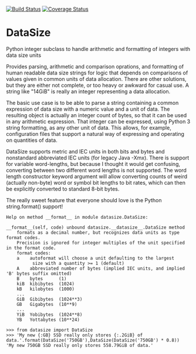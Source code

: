 [![Build Status](https://travis-ci.org/aphor/datasize.svg?branch=master)](https://travis-ci.org/aphor/datasize) [![Coverage Status](https://coveralls.io/repos/aphor/datasize/badge.svg?branch=master)](https://coveralls.io/r/aphor/datasize?branch=master) 
# DataSize
Python integer subclass to handle arithmetic and formatting of integers with data size units

Provides parsing, arithmetic and comparison oprations, and formatting of human readable data size strings for logic that depends on comparisons of values given in common units of data allocation. There are other solutions, but they are either not complete, or too heavy or awkward for casual use. A string like "14GiB" is really an integer representing a data allocation.

The basic use case is to be able to parse a string containing a common expression of data size with a numeric value and a unit of data. The resulting object is actually an integer count of bytes, so that it can be used in any arithmetic expression. That integer can be expressed, using Python 3 string formatting, as any other unit of data. This allows, for example, configuration files that support a natural way of expressing and operating on quantities of data.

DataSize supports metric and IEC units in both bits and bytes and nonstandard abbreviated IEC units (for legacy Java -Xmx). There is support for variable word-lengths, but because I thought it would get confusing, converting between two different word lengths is not supported. The word length constructor keyword argument will allow converting counts of weird (actually non-byte) word or symbol bit lengths to bit rates, which can then be explicitly converted to standard 8-bit bytes.

The really sweet feature that everyone should love is the Python string.format() support!
```
Help on method __format__ in module datasize.DataSize:

__format__(self, code) unbound datasize.__datasize__.DataSize method
    formats as a decimal number, but recognizes data units as type format codes.
    Precision is ignored for integer multiples of the unit specified in the format code.
    format codes:  
    a    autoformat will choose a unit defaulting to the largest
          size with a quantity >= 1 (default)
    A    abbreviated number of bytes (implied IEC units, and implied 'B' bytes suffix omitted)
    B    bytes      (1)
    kiB  kibibytes  (1024)
    kB   kilobytes  (1000)
    ...
    GiB  Gibibytes  (1024**3)
    GB   Gigabytes  (10**9)
    ...
    YiB  Yobibytes  (1024**8)
    YB   Yottabytes (10**24)
```
```
>>> from datasize import DataSize
>>> 'My new {:GB} SSD really only stores {:.2GiB} of data.'.format(DataSize('750GB'),DataSize(DataSize('750GB') * 0.8))
'My new 750GB SSD really only stores 558.79GiB of data.'
```
